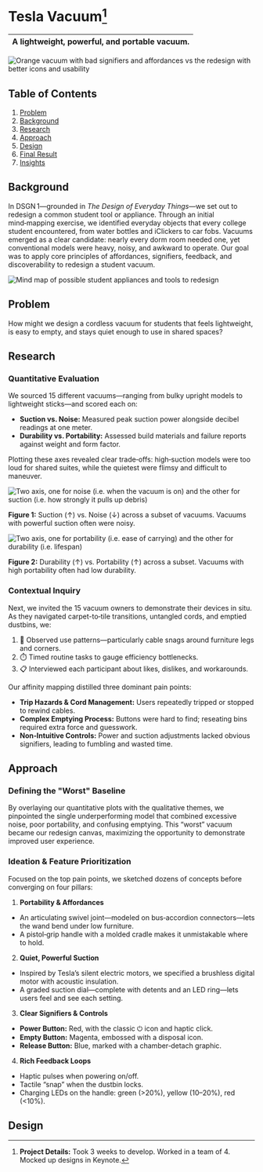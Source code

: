 # Tesla Vacuum[^1]
| A lightweight, powerful, and portable vacuum. |
| -------- |

![Orange vacuum with bad signifiers and affordances vs the redesign with better icons and usability](public/vacuum/vacuum-preview.png)


## Table of Contents
1. [Problem](#problem)
2. [Background](#background)
3. [Research](#research)
4. [Approach](#approach)
5. [Design](#design)
6. [Final Result](#final-result)
7. [Insights](#insights)



## Background
In DSGN 1—grounded in _The Design of Everyday Things_—we set out to redesign a common student tool or appliance. Through an initial mind‑mapping exercise, we identified everyday objects that every college student encountered, from water bottles and iClickers to car fobs. Vacuums emerged as a clear candidate: nearly every dorm room needed one, yet conventional models were heavy, noisy, and awkward to operate. Our goal was to apply core principles of affordances, signifiers, feedback, and discoverability to redesign a student vacuum.

![Mind map of possible student appliances and tools to redesign](/public/vacuum/mind_map.png)

## Problem
How might we design a cordless vacuum for students that feels lightweight, is easy to empty, and stays quiet enough to use in shared spaces?

## Research
### Quantitative Evaluation
We sourced 15 different vacuums—ranging from bulky upright models to lightweight sticks—and scored each on:

- **Suction vs. Noise:** Measured peak suction power alongside decibel readings at one meter.
- **Durability vs. Portability:** Assessed build materials and failure reports against weight and form factor.

Plotting these axes revealed clear trade‑offs: high‑suction models were too loud for shared suites, while the quietest were flimsy and difficult to maneuver.

![Two axis, one for noise (i.e. when the vacuum is on) and the other for suction (i.e. how strongly it pulls up debris)](/public/vacuum/suction_noise.png)

**Figure 1:** Suction (↑) vs. Noise (↓) across a subset of vacuums. Vacuums with powerful suction often were noisy.

![Two axis, one for portability (i.e. ease of carrying) and the other for durability (i.e. lifespan)](/public/vacuum/durability_portability.png)

**Figure 2:** Durability (↑) vs. Portability (↑) across a subset. Vacuums with high portability often had low durability.

### Contextual Inquiry
Next, we invited the 15 vacuum owners to demonstrate their devices in situ. As they navigated carpet-to‑tile transitions, untangled cords, and emptied dustbins, we:

1. 🔬 Observed use patterns—particularly cable snags around furniture legs and corners.
2. ⏱️ Timed routine tasks to gauge efficiency bottlenecks.
3. 📋 Interviewed each participant about likes, dislikes, and workarounds.

Our affinity mapping distilled three dominant pain points:
- **Trip Hazards & Cord Management:** Users repeatedly tripped or stopped to rewind cables.
- **Complex Emptying Process:** Buttons were hard to find; reseating bins required extra force and guesswork.
- **Non‑Intuitive Controls:** Power and suction adjustments lacked obvious signifiers, leading to fumbling and wasted time.

## Approach
### Defining the "Worst" Baseline
By overlaying our quantitative plots with the qualitative themes, we pinpointed the single underperforming model that combined excessive noise, poor portability, and confusing emptying. This “worst” vacuum became our redesign canvas, maximizing the opportunity to demonstrate improved user experience.

### Ideation & Feature Prioritization
Focused on the top pain points, we sketched dozens of concepts before converging on four pillars:

1. **Portability & Affordances**
- An articulating swivel joint—modeled on bus‑accordion connectors—lets the wand bend under low furniture.
- A pistol‑grip handle with a molded cradle makes it unmistakable where to hold.
2. **Quiet, Powerful Suction**
- Inspired by Tesla’s silent electric motors, we specified a brushless digital motor with acoustic insulation.
- A graded suction dial—complete with detents and an LED ring—lets users feel and see each setting.
3. **Clear Signifiers & Controls**
- **Power Button:** Red, with the classic ⏻ icon and haptic click.
- **Empty Button:** Magenta, embossed with a disposal icon.
- **Release Button:** Blue, marked with a chamber‑detach graphic.
4. **Rich Feedback Loops**
- Haptic pulses when powering on/off.
- Tactile “snap” when the dustbin locks.
- Charging LEDs on the handle: green (>20%), yellow (10–20%), red (<10%).

## Design

[^1]: **Project Details:** Took 3 weeks to develop. Worked in a team of 4. Mocked up designs in Keynote.